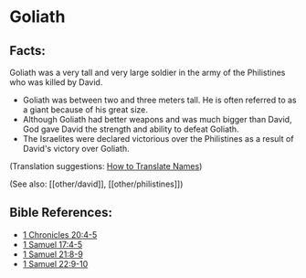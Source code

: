 # Goliath #

## Facts: ##

Goliath was a very tall and very large soldier in the army of the Philistines who was killed by David.

* Goliath was between two and three meters tall. He is often referred to as a giant because of his great size.
* Although Goliath had better weapons and was much bigger than David, God gave David the strength and ability to defeat Goliath.
* The Israelites were declared victorious over the Philistines as a result of David's victory over Goliath.

(Translation suggestions: [How to Translate Names](en/ta-vol1/translate/man/translate-names))

(See also: [[other/david]], [[other/philistines]])

## Bible References: ##

* [1 Chronicles 20:4-5](en/tn/1ch/help/20/04)
* [1 Samuel 17:4-5](en/tn/1sa/help/17/04)
* [1 Samuel 21:8-9](en/tn/1sa/help/21/08)
* [1 Samuel 22:9-10](en/tn/1sa/help/22/09)